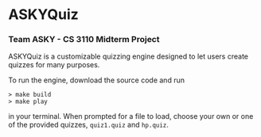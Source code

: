 # ASKYQuiz
### Team ASKY - CS 3110 Midterm Project

ASKYQuiz is a customizable quizzing engine designed to let users create quizzes for many purposes.

To run the engine, download the source code and run
```
> make build
> make play
```
in your terminal. When prompted for a file to load, choose your own or one of the provided quizzes, `quiz1.quiz` and `hp.quiz`.
